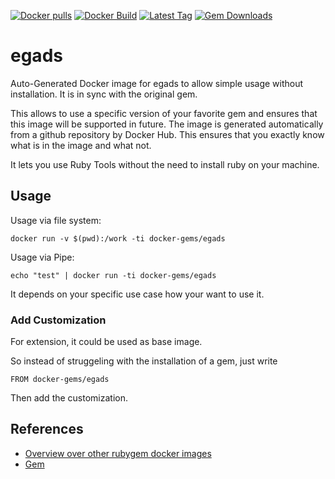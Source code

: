 [![Docker pulls](https://img.shields.io/docker/pulls/rubygem/egads.svg)](https://hub.docker.com/r/rubygem/egads/)
[![Docker Build](https://img.shields.io/docker/automated/rubygem/egads.svg)](https://hub.docker.com/r/rubygem/egads/)
[![Latest Tag](https://img.shields.io/github/tag/docker-rubygem/egads.svg)](https://hub.docker.com/r/rubygem/egads/)
[![Gem Downloads](https://img.shields.io/gem/dt/egads.svg)](https://rubygems.org/gems/egads/)
# egads

Auto-Generated Docker image for egads to allow simple usage without installation.
It is in sync with the original gem.

This allows to use a specific version of your favorite gem and ensures that this image will be supported in future.
The image is generated automatically from a github repository by Docker Hub.
This ensures that you exactly know what is in the image and what not.

It lets you use Ruby Tools without the need to install ruby on your machine.

## Usage

Usage via file system:

`docker run -v $(pwd):/work -ti docker-gems/egads`

Usage via Pipe:

`echo "test" | docker run -ti docker-gems/egads`

It depends on your specific use case how your want to use it.

### Add Customization

For extension, it could be used as base image.

So instead of struggeling with the installation of a gem, just write

`FROM docker-gems/egads`

Then add the customization.

## References

 - [Overview over other rubygem docker images](https://github.com/thinkbot/docker-rubygem)
 - [Gem](https://rubygems.org/gems/egads/)
